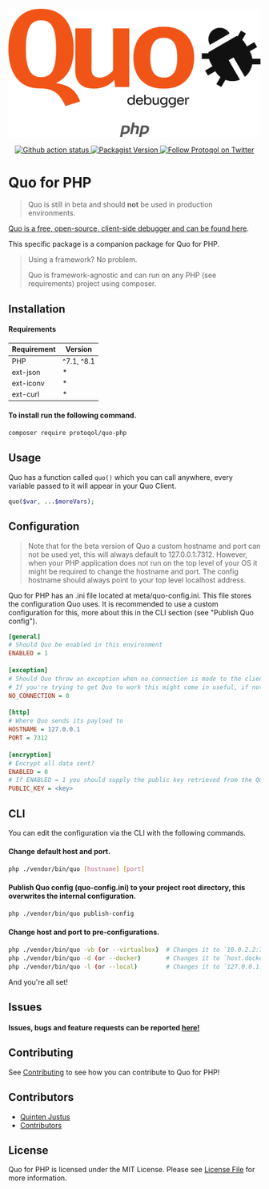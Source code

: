 ![Quo for php](assets/quo-php-trans.png)

<p align="center">
    <a href="https://github.com/protoqol/quo-php/actions/workflows/testkit.yml">	
       <img alt="Github action status" src="https://github.com/protoqol/quo-php/actions/workflows/testkit.yml/badge.svg">
    </a>    
    <a href="https://packagist.org/packages/protoqol/quo-php">	
       <img alt="Packagist Version" src="https://img.shields.io/packagist/v/protoqol/quo-php.svg">
    </a>
    <a href="https://twitter.com/intent/follow?screen_name=Protoqol_XYZ">
        <img src="https://img.shields.io/twitter/follow/Protoqol_XYZ.svg?label=%40Protoqol_XYZ&style=social"
            alt="Follow Protoqol on Twitter">
    </a>
</p>

# Quo for PHP

> Quo is still in beta and should __not__ be used in production environments.

[Quo is a free, open-source, client-side debugger and can be found here](https://github.com/Protoqol/Quo).

This specific package is a companion package for Quo for PHP.

> Using a framework? No problem.
>
> Quo is framework-agnostic and can run on any PHP (see requirements) project using composer.

## Installation

#### Requirements

| Requirement | Version    |
|-------------|------------|
| PHP         | ^7.1, ^8.1 |
| ext-json    | *          |
| ext-iconv   | *          |
| ext-curl    | *          |

[//]: # (#### Looking for another companion package?)

[//]: # ()

[//]: # (- Javascript &#40;unreleased&#41;)

#### To install run the following command.

```bash
composer require protoqol/quo-php
```

## Usage

Quo has a function called `quo()` which you can call anywhere, every variable passed to it will appear in your Quo
Client.

```php
quo($var, ...$moreVars);
```

## Configuration

> Note that for the beta version of Quo a custom hostname and port can not be used yet, this will always default to
> 127.0.0.1:7312.
> However, when your PHP application does not run on the top level of your OS it might be required to change the
> hostname and port.
> The config hostname should always point to your top level localhost address.

Quo for PHP has an .ini file located at meta/quo-config.ini. This file stores the configuration Quo uses.
It is recommended to use a custom configuration for this, more about this in the CLI section (see "Publish Quo config").

```ini
[general]
# Should Quo be enabled in this environment
ENABLED = 1

[exception]
# Should Quo throw an exception when no connection is made to the client?
# If you're trying to get Quo to work this might come in useful, if not, keep it off.
NO_CONNECTION = 0

[http]
# Where Quo sends its payload to
HOSTNAME = 127.0.0.1
PORT = 7312

[encryption]
# Encrypt all data sent?
ENABLED = 0
# If ENABLED = 1 you should supply the public key retrieved from the Quo client here.
PUBLIC_KEY = <key>
```

## CLI

You can edit the configuration via the CLI with the following commands.

#### Change default host and port.

```bash
php ./vendor/bin/quo [hostname] [port]
```

#### Publish Quo config (quo-config.ini) to your project root directory, this overwrites the internal configuration.

```bash
php ./vendor/bin/quo publish-config
```

#### Change host and port to pre-configurations.

```bash
php ./vendor/bin/quo -vb (or --virtualbox)  # Changes it to `10.0.2.2:7312`
php ./vendor/bin/quo -d (or --docker)       # Changes it to `host.docker.internal:7312`
php ./vendor/bin/quo -l (or --local)        # Changes it to `127.0.0.1:7312`
```

<!-- ## Custom config

You can also store a quo-config file in your project root directory.
Create a new .ini file in wherever you want and use the command below to set it as default config.

```bash
php ./vendor/bin/quo set-custom-config [absolute_file_path_to_ini]
``` -->

And you're all set!

## Issues

#### Issues, bugs and feature requests can be reported [here!](https://github.com/Protoqol/quo-php/issues/new/choose)

## Contributing

See [Contributing](CONTRIBUTING.md) to see how you can contribute to Quo for PHP!

## Contributors

- [Quinten Justus](https://github.com/QuintenJustus)
- [Contributors](https://github.com/Protoqol/quo-php/graphs/contributors)

## License

Quo for PHP is licensed under the MIT License. Please see [License File](LICENSE) for more information.
